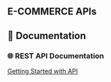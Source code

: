 ## E-COMMERCE APIs

## 📖 Documentation  
### 🌐 **REST API Documentation**
[Getting Started with API](docs/REST_API.md)